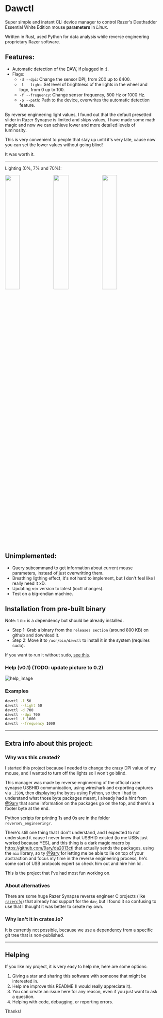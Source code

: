 # Dawctl
Super simple and instant CLI device manager to control Razer's Deathadder Essential White Edition mouse **parameters** in _Linux_.

Written in Rust, used Python for data analysis while reverse engineering proprietary Razer software.

## Features:
- Automatic detection of the DAW, if plugged in ;).
- Flags:
  - `-d --dpi`: Change the sensor DPI, from 200 up to 6400.
  - `-l --light`: Set level of brightness of the lights in the wheel and logo, from 0 up to 100.
  - `-f --frequency`: Change sensor frequency, 500 Hz or 1000 Hz.
  - `-p --path`: Path to the device, overwrites the automatic detection feature.

By reverse engineering light values, I found out that the default presetted slider in Razer Synapse is limited and skips values, I have made some math magic and now we can achieve lower and more detailed levels of luminosity.

This is very convenient to people that stay up until it's very late, cause now you can set the lower values without going blind!

It was worth it.

---

Lighting (0%, 7% and 70%):
<p float="left">
  <img src="https://i.imgur.com/8XviPEf.jpg" width="31%" />
  <img src="https://i.imgur.com/MkZTpcB.jpg" width="31%" />
  <img src="https://i.imgur.com/Arrm9SC.jpg" width="31%" />
</p>

## Unimplemented:
- Query subcommand to get information about current mouse parameters, instead of just overwritting them.
- Breathing ligthing effect, it's not hard to implement, but I don't feel like I really need it xD.
- Updating `nix` version to latest (ioctl changes).
- Test on a big-endian machine.

## Installation from pre-built binary
Note: `libc` is a dependency but should be already installed.

 - Step 1: Grab a binary from the `releases section` (around 800 KB) on github and download it.
 - Step 2: Move it to `/usr/bin/dawctl` to install it in the system (requires sudo).

If you want to run it without sudo, [see this](https://github.com/marcospb19/dawctl/wiki/Running-without-sudo).

### Help (v0.1) (TODO: update picture to 0.2)
![help_image](https://user-images.githubusercontent.com/38900226/91664272-72e01880-eac4-11ea-8a41-8f03c463c520.png)

### Examples
```sh
dawctl -l 50
dawctl --light 50
dawctl -d 700
dawctl --dpi 700
dawctl -f 1000
dawctl --frequency 1000
```
---

## Extra info about this project:
### Why was this created?

I started this project because I needed to change the crazy DPI value of my mouse, and I wanted to turn off the lights so I won't go blind.

This manager was made by reverse engineering of the official razer synapse USBHID communication, using wireshark and exporting captures via `.JSON`, then displaying the bytes using Python, so then I had to understand what those byte packages meant, I already had a hint from [@9ary](https://github.com/9ary) that some information on the packages go on the top, and there's a footer byte at the end.

Python scripts for printing 1s and 0s are in the folder `reverse\_engineering/`.

There's still one thing that I don't understand, and I expected to not understand it cause I never knew that USBHID existed (to me USBs just worked because YES), and this thing is a dark magic macro by https://github.com/9ary/da2013ctl that actually sends the packages, using the `nix` library, so ty [@9ary](https://github.com/9ary) for letting me be able to lie on top of your abstraction and focus my time in the reverse engineering process, he's some sort of USB protocols expert so check him out and hire him lol.

This is the project that I've had most fun working on.

### About alternatives
There are some huge Razer Synapse reverse engineer C projects (like [`razercfg`](https://github.com/mbuesch/razer)) that already had support for the `daw`, but I found it so confusing to use that I thought it was better to create my own.

### Why isn't it in crates.io?
It is currently not possible, because we use a dependency from a specific git tree that is non-published.

---

## Helping
If you like my project, it is very easy to help me, here are some options:

1. Giving a star and sharing this software with someone that might be interested in.
2. Help me improve this README (I would really appreciate it).
3. You can create an issue here for any reason, even if you just want to ask a question.
4. Helping with code, debugging, or reporting errors.

Thanks!

